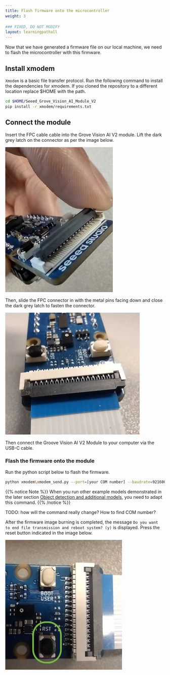 ```yaml
---
title: Flash firmware onto the microcontroller
weight: 3

### FIXED, DO NOT MODIFY
layout: learningpathall
---
```


Now that we have generated a firmware file on our local machine, we need to flash the microcontroller with this firmware.

## Install xmodem

`Xmodem` is a basic file transfer protocol. Run the following command to install the dependencies for xmodem. If you cloned the repository to a different location replace $HOME with the path.

```bash
cd $HOME/Seeed_Grove_Vision_AI_Module_V2
pip install -r xmodem/requirements.txt
```

## Connect the module

Insert the FPC cable cable into the Grove Vision AI V2 module. Lift the dark grey latch on the connector as per the image below.

![unlatched](./unlatched.jpg)

Then, slide the FPC connector in with the metal pins facing down and close the dark grey latch to fasten the connector.

![latched](./latched.jpg)

Then connect the Groove Vision AI V2 Module to your computer via the USB-C cable.

### Flash the firmware onto the module

Run the python script below to flash the firmware.

```bash
python xmodem\xmodem_send.py --port=[your COM number] --baudrate=921600 --protocol=xmodem --file=we2_image_gen_local\output_case1_sec_wlcsp\output.img
```

{{% notice Note %}}
When you run other example models demonstrated in the later section [Object detection and additional models](/learning-paths/microcontrollers/yolo-on-himax/how-to-5/), you need to adapt this command.
{{% /notice %}}

TODO: how will the command really change? How to find COM number?

After the firmware image burning is completed, the message `Do you want to end file transmission and reboot system? (y)` is displayed. Press the reset button indicated in the image below.

![reset button](./reset_button.jpg)
